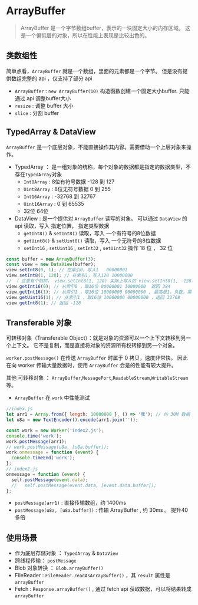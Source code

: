 # ArrayBuffer

> ArrayBuffer 是一个字节数组buffer，表示的一块固定大小的内存区域。 这是一个偏低层的对象，所以在性能上表现是比较出色的。

## 类数组性

简单点看，`ArrayBuffer` 就是一个数组，里面的元素都是一个字节。  但是没有提供数组完整的 api ，仅支持了部分 api

- `ArrayBuffer` : `new ArrayBuffer(10)` 构造函数创建一个固定大小buffer. 只能通过 api 调整buffer大小
- `resize` : 调整 buffer 大小
- `slice` : 分割 buffer 

## TypedArray & DataView

`ArrayBuffer` 是一个底层对象，不能直接操作其内容。需要借助一个上层对象来操作。

- TypedArray ： 是一组对象的统称，每个对象的数据都是指定的数据类型，不存在`TypedArray`对象
    - `Int8Array` : 8位有符号数据  -128 到 127
    - `Uint8Array` : 8位无符号数据  0 到 255
    - `Int16Array` :  -32768 到 32767
    - `Uint16Array` : 0 到 65535
    - 32位 64位
- DataView : 是一个提供对 `ArrayBuffer` 读写的对象。 可以通过 `DataView` 的 api 读取，写入 指定位置， 指定类型数据
    - `getInt8()` & `setInt8()` 读取，写入 一个有符号的8位数据
    - `getUint8()` & `setUint8()` 读取，写入 一个无符号的8位数据
    - `setInt16` , `setUint16` , `setInt32` , `setUint32` 操作 18 位 ， 32 位
```js
const buffer = new ArrayBuffer(3);
const view = new DataView(buffer);
view.setInt8(0, 1); // 在索引0，写入1   00000001
view.setInt8(1, 128); // 在索引1，写入128 10000000
// （ 这里有个陷阱， view.setInt8(1, 128) 实际上写入的 view.setInt8(1, -128) ，你知道为什么吗？）
view.getInt16(0); // 从索引0 ，取16位 00000001 10000000  返回 384
view.getInt16(1); // 从索引1 ，取16位 10000000 00000000 , 最高是1，负数，需要去反 01111111 11111111 + 1  = 10000000 00000000  是 32768 ，返回 - 32768
view.getUint16(1); // 从索引1 ，取16位 10000000 00000000 ，返回 32768
view.getInt8(1); // 返回 -128 
```
    

## Transferable 对象

可转移对象（Transferable Object）：就是对象的资源可以一个上下文转移到另一个上下文。 它不是复制，而是直接将对象的资源所有权转移到另一个对象。

`worker.postMessage()` 在传送 `ArrayBuffer` 时属于 0 拷贝，速度非常快。 因此在向 worker 传输大量数据时，使用 `ArrayBuffer` 会是的性能有较大提升。

其他 可转移对象 ： `ArrayBuffer`,`MessagePort`,`ReadableStream`,`WritableStream` 等。

- `ArrayBuffer` 在 `work` 中性能测试

```js
//index.js
let arr1 = Array.from({ length: 10000000 }, () => '我'); // 约 30M 数据
let u8a = new TextEncoder().encode(arr1.join(''));

const work = new Worker('index2.js');
console.time('work');
work.postMessage(arr1);
// work.postMessage(u8a, [u8a.buffer]);
work.onmessage = function (event) {
  console.timeEnd('work');
};
// index2.js
onmessage = function (event) {
  self.postMessage(event.data);
  //   self.postMessage(event.data, [event.data.buffer]);
};
```

- `postMessage(arr1)` : 直接传输数组，约 1400ms
- `postMessage(u8a, [u8a.buffer])` : 传输 ArrayBuffer , 约 30ms 。 提升40多倍

## 使用场景

- 作为底层存储对象 ： `TypedArray` & `DataView`
- 跨线程传输： `postMessage`
- Blob 对象转换 ： `Blob.arrayBuffer()`
- FileReader : `FileReader.readAsArrayBuffer()` ，其 `result` 属性是 `arrayBuffer`
- Fetch : `Response.arrayBuffer()` , 通过 fetch api 获取数据，可以将结果转成 `arrayBuffer`